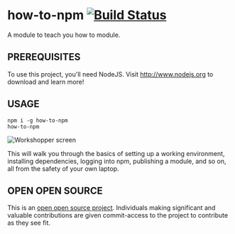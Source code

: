 # how-to-npm [![Build Status](https://travis-ci.org/workshopper/how-to-npm.svg?branch=master)](https://travis-ci.org/workshopper/how-to-npm)

A module to teach you how to module.

## PREREQUISITES

To use this project, you'll need NodeJS. Visit http://www.nodejs.org to
download and learn more!

## USAGE

```
npm i -g how-to-npm
how-to-npm
```

<img src="https://s3.amazonaws.com/f.cl.ly/items/0A0o3t012V0i1Y222p0E/Screen%20Shot%202015-02-07%20at%2023.20.50%20.png" alt="Workshopper screen">

This will walk you through the basics of setting up a working
environment, installing dependencies, logging into npm, publishing a
module, and so on, all from the safety of your own laptop.

## OPEN OPEN SOURCE

This is an [open open source project]. Individuals making significant
and valuable contributions are given commit-access to the project to
contribute as they see fit.

[open open source project]: http://openopensource.org/

